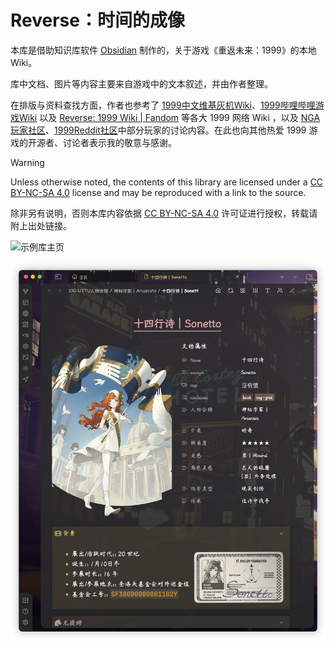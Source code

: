 # Reverse：时间的成像

本库是借助知识库软件 [Obsidian](https://obsidian.md/) 制作的，关于游戏《重返未来：1999》的本地 Wiki。

库中文档、图片等内容主要来自游戏中的文本叙述，并由作者整理。

在排版与资料查找方面，作者也参考了 [1999中文维基灰机Wiki](https://res1999.huijiwiki.com/wiki/%E8%A7%92%E8%89%B2%E5%88%97%E8%A1%A8)、[1999哔哩哔哩游戏Wiki](https://wiki.biligame.com/reverse1999/%E9%A6%96%E9%A1%B5) 以及 [Reverse: 1999 Wiki | Fandom](https://reverse1999.fandom.com/wiki/Reverse:_1999_Wiki) 等各大 1999 网络 Wiki ，以及 [NGA玩家社区](https://ngabbs.com/)、[1999Reddit社区](https://www.reddit.com/r/Reverse1999)中部分玩家的讨论内容。在此也向其他热爱 1999 游戏的开源者、讨论者表示我的敬意与感谢。

> [!warning]
> Unless otherwise noted, the contents of this library are licensed under a [CC BY-NC-SA 4.0](https://creativecommons.org/licenses/by-nc-sa/4.0/) license and may be reproduced with a link to the source.
> 
> 除非另有说明，否则本库内容依据 [CC BY-NC-SA 4.0](https://creativecommons.org/licenses/by-nc-sa/4.0/) 许可证进行授权，转载请附上出处链接。

![示例库主页](000-箱的构成/assets/README.assets/示例库主页.png)

![角色档案](000-箱的构成/assets/README.assets/角色档案.png)